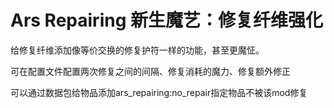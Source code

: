 # Ars Repairing 新生魔艺：修复纤维强化

给修复纤维添加像等价交换的修复护符一样的功能，甚至更魔怔。

可在配置文件配置两次修复之间的间隔、修复消耗的魔力、修复额外修正

可以通过数据包给物品添加ars_repairing:no_repair指定物品不被该mod修复
